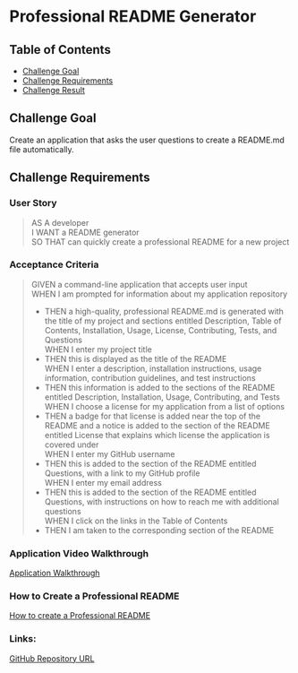 # Professional README Generator

## Table of Contents
* [Challenge Goal](#challenge-goal)
* [Challenge Requirements](#challenge-requirements)
* [Challenge Result](#challenge-result)

## Challenge Goal
Create an application that asks the user questions to create a README.md file automatically.

## Challenge Requirements

### User Story
>AS A developer <br>
>I WANT a README generator <br>
>SO THAT can quickly create a professional README for a new project <br>

### Acceptance Criteria
>GIVEN a command-line application that accepts user input <br>
>WHEN I am prompted for information about my application repository <br>
>* THEN a high-quality, professional README.md is generated with the title of my project and sections entitled Description, Table of Contents, Installation, Usage, License, Contributing, Tests, and Questions <br>
>WHEN I enter my project title <br>
>* THEN this is displayed as the title of the README <br>
>WHEN I enter a description, installation instructions, usage information, contribution guidelines, and test instructions <br>
>* THEN this information is added to the sections of the README entitled Description, Installation, Usage, Contributing, and Tests <br>
>WHEN I choose a license for my application from a list of options <br>
>* THEN a badge for that license is added near the top of the README and a notice is added to the section of the README entitled License that explains which license the application is covered under <br>
>WHEN I enter my GitHub username <br>
>* THEN this is added to the section of the README entitled Questions, with a link to my GitHub profile <br>
>WHEN I enter my email address <br>
>* THEN this is added to the section of the README entitled Questions, with instructions on how to reach me with additional questions <br>
>WHEN I click on the links in the Table of Contents <br>
>* THEN I am taken to the corresponding section of the README <br>

### Application Video Walkthrough
[Application Walkthrough](https://youtu.be/yt5DfGwlXAQ)

### How to Create a Professional README
[How to create a Professional README](./readme-guide.md)

### Links:
[GitHub Repository URL](https://github.com/marioessig/Professional-README-Generator)